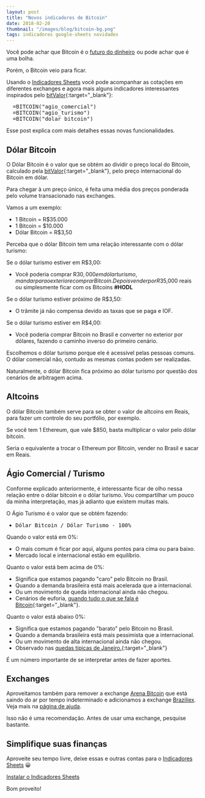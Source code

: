 ```yaml
---
layout: post
title: "Novos indicadores de Bitcoin"
date: 2018-02-20
thumbnail: "/images/blog/bitcoin-bg.png"
tags: indicadores google-sheets novidades
---
```


Você pode achar que Bitcoin é o <a target="_blank" href="https://www.amazon.com.br/gp/product/B01L9WM0H8/ref=as_li_tl?ie=UTF8&camp=1789&creative=9325&creativeASIN=B01L9WM0H8&linkCode=as2&tag=granaio-20&linkId=7362e301f285032bccb81406827d0e25">futuro do dinheiro</a><img src="//ir-br.amazon-adsystem.com/e/ir?t=granaio-20&l=am2&o=33&a=B01L9WM0H8" width="1" height="1" border="0" alt="" style="border:none !important; margin:0px !important;" /> ou pode achar que é uma bolha.

Porém, o Bitcoin veio para ficar.

Usando o [Indicadores Sheets](/indicadores) você pode acompanhar as cotações em diferentes exchanges e agora mais alguns indicadores interessantes inspirados pelo [bitValor](https://bitvalor.com){:target="\_blank"}:

<pre>
  =BITCOIN("agio_comercial")
  =BITCOIN("agio_turismo")
  =BITCOIN("dolar_bitcoin")
</pre>

Esse post explica com mais detalhes essas novas funcionalidades.

<h2 class="near-black fw6">Dólar Bitcoin</h2>

O Dólar Bitcoin é o valor que se obtém ao dividir o preço local do Bitcoin, calculado pela [bitValor](https://bitvalor.com){:target="\_blank"}, pelo preço internacional do Bitcoin em dólar.

Para chegar à um preço único, é feita uma média dos preços ponderada pelo volume transacionado nas exchanges.

Vamos a um exemplo:

* 1 Bitcoin = R$35.000
* 1 Bitcoin = $10.000
* Dólar Bitcoin = R$3,50

Perceba que o dólar Bitcoin tem uma relação interessante com o dólar turismo:

Se o dólar turismo estiver em R$3,00:

* Você poderia comprar R$30,000 em dólar turismo, mandar para o exterior e comprar Bitcoin. Depois vender por R$35,000 reais ou simplesmente ficar com os Bitcoins **#HODL**

Se o dólar turismo estiver próximo de R$3,50:

* O trâmite já não compensa devido as taxas que se paga e IOF.

Se o dólar turismo estiver em R$4,00:

* Você poderia comprar Bitcoin no Brasil e converter no exterior por dólares, fazendo o caminho inverso do primeiro cenário.

Escolhemos o dólar turismo porque ele é acessível pelas pessoas comuns. O dólar comercial não, contudo as mesmas contas podem ser realizadas.

Naturalmente, o dólar Bitcoin fica próximo ao dólar turismo por questão dos cenários de arbitragem acima.

<h2 class="near-black fw6">Altcoins</h2>

O dólar Bitcoin também serve para se obter o valor de altcoins em Reais, para fazer um controle do seu portfólio, por exemplo.

Se você tem 1 Ethereum, que vale $850, basta multiplicar o valor pelo dólar bitcoin.

Seria o equivalente a trocar o Ethereum por Bitcoin, vender no Brasil e sacar em Reais.

<h2 class="near-black fw6">Ágio Comercial / Turismo</h2>

Conforme explicado anteriormente, é interessante ficar de olho nessa relação entre o dólar bitcoin e o dólar turismo. Vou compartilhar um pouco da minha interpretação, mas já adianto que existem muitas mais.

O Ágio Turismo é o valor que se obtém fazendo:

* <pre>Dólar Bitcoin / Dólar Turismo - 100%</pre>

Quando o valor está em 0%:

* O mais comum é ficar por aqui, alguns pontos para cima ou para baixo.
* Mercado local e internacional estão em equilíbrio.

Quanto o valor está bem acima de 0%:

* Significa que estamos pagando "caro" pelo Bitcoin no Brasil.
* Quando a demanda brasileira está mais acelerada que a internacional.
* Ou um movimento de queda internacional ainda não chegou.
* Cenários de euforia, [quando tudo o que se fala é Bitcoin](https://g1.globo.com/economia/noticia/me-aposento-em-seis-meses-brasileiros-largam-emprego-e-faculdade-para-se-dedicar-ao-bitcoin.ghtml){:target="\_blank"}.

Quanto o valor está abaixo 0%:

* Significa que estamos pagando "barato" pelo Bitcoin no Brasil.
* Quando a demanda brasileira está mais pessimista que a internacional.
* Ou um movimento de alta internacional ainda não chegou.
* Observado nas [quedas típicas de Janeiro.](https://www.youtube.com/watch?v=HyLnYT0F5C8){:target="\_blank"}

É um número importante de se interpretar antes de fazer aportes.

<h2 class="near-black fw6">Exchanges</h2>

Aproveitamos também para remover a exchange [Arena Bitcoin](http://www.arenabitcoin.com.br/) que está saindo do ar por tempo indeterminado e adicionamos a exchange [Braziliex](https://braziliex.com/). Veja mais na [página de ajuda](/ajuda).

Isso não é uma recomendação. Antes de usar uma exchange, pesquise bastante.

<h2 class="near-black fw6">Simplifique suas finanças</h2>

Aproveite seu tempo livre, deixe essas e outras contas para o [Indicadores Sheets](/indicadores) 😀

<div class="tc">
  <a rel="nofollow" href="/indicadores" target="_blank" class="center br3 f5-ns ph3-ns pv2-ns f4 ph2 pv1 fw6 mb2 dib grow bg-action white" rel="nofollow">Instalar o Indicadores Sheets</a>
</div>

Bom proveito!
